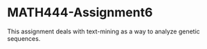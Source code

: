 # MATH444-Assignment6
This assignment deals with text-mining as a way to analyze genetic sequences.
